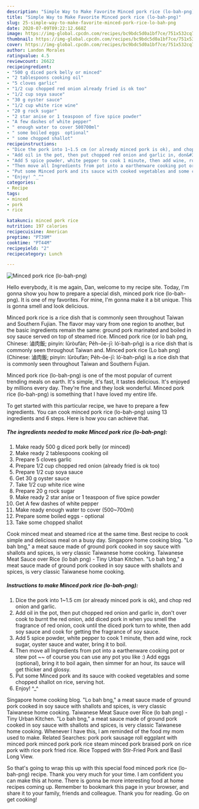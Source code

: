 ```yaml
---
description: "Simple Way to Make Favorite Minced pork rice (lo-bah-png)"
title: "Simple Way to Make Favorite Minced pork rice (lo-bah-png)"
slug: 25-simple-way-to-make-favorite-minced-pork-rice-lo-bah-png
date: 2020-07-09T09:22:12.668Z
image: https://img-global.cpcdn.com/recipes/bc9bdc5d0a1bf7ce/751x532cq70/minced-pork-rice-lo-bah-png-recipe-main-photo.jpg
thumbnail: https://img-global.cpcdn.com/recipes/bc9bdc5d0a1bf7ce/751x532cq70/minced-pork-rice-lo-bah-png-recipe-main-photo.jpg
cover: https://img-global.cpcdn.com/recipes/bc9bdc5d0a1bf7ce/751x532cq70/minced-pork-rice-lo-bah-png-recipe-main-photo.jpg
author: Landon Morales
ratingvalue: 4.5
reviewcount: 26622
recipeingredient:
- "500 g diced pork belly or minced"
- "2 tablespoons cooking oil"
- "5 cloves garlic"
- "1/2 cup chopped red onion already fried is ok too"
- "1/2 cup soya sauce"
- "30 g oyster sauce"
- "1/2 cup white rice wine"
- "20 g rock sugar"
- "2 star anise or 1 teaspoon of five spice powder"
- "A few dashes of white pepper"
- " enough water to cover 500700ml"
- " some boiled eggs  optional"
- " some chopped shallot"
recipeinstructions:
- "Dice the pork into 1~1.5 cm (or already minced pork is ok), and chop red onion and garlic."
- "Add oil in the pot, then put chopped red onion and garlic in, don&#39;t over cook to burnt the red onion, add diced pork in when you smell the fragrance of red onion, cook until the diced pork turn to white, then add soy sauce and cook for getting the fragrance of soy sauce."
- "Add 5 spice powder, white pepper to cook 1 minute, then add wine, rock sugar, oyster sauce and water, bring it to boil."
- "Then move all Ingredients from pot into a earthenware cooking pot or stew pot ~~ of course you can use any pot you like :) Add eggs (optional), bring it to boil again, then simmer for an hour, its sauce will get thicker and glossy."
- "Put some Minced pork and its sauce with cooked vegetables and some chopped shallot on rice, serving hot."
- "Enjoy! ^_^"
categories:
- Recipe
tags:
- minced
- pork
- rice

katakunci: minced pork rice 
nutrition: 197 calories
recipecuisine: American
preptime: "PT39M"
cooktime: "PT44M"
recipeyield: "2"
recipecategory: Lunch

---
```



![Minced pork rice (lo-bah-png)](https://img-global.cpcdn.com/recipes/bc9bdc5d0a1bf7ce/751x532cq70/minced-pork-rice-lo-bah-png-recipe-main-photo.jpg)

Hello everybody, it is me again, Dan, welcome to my recipe site. Today, I'm gonna show you how to prepare a special dish, minced pork rice (lo-bah-png). It is one of my favorites. For mine, I'm gonna make it a bit unique. This is gonna smell and look delicious.

Minced pork rice is a rice dish that is commonly seen throughout Taiwan and Southern Fujian. The flavor may vary from one region to another, but the basic ingredients remain the same: ground pork marinated and boiled in soy sauce served on top of steamed rice. Minced pork rice (or lo bah png, Chinese: 滷肉飯; pinyin: lǔròufàn; Pe̍h-ōe-jī: ló͘-bah-pn̄g) is a rice dish that is commonly seen throughout Taiwan and. Minced pork rice (Lo bah png) (Chinese: 滷肉飯; pinyin: lǔròufàn; Pe̍h-ōe-jī: ló͘-bah-pn̄g) is a rice dish that is commonly seen throughout Taiwan and Southern Fujian.

Minced pork rice (lo-bah-png) is one of the most popular of current trending meals on earth. It's simple, it's fast, it tastes delicious. It's enjoyed by millions every day. They're fine and they look wonderful. Minced pork rice (lo-bah-png) is something that I have loved my entire life.


To get started with this particular recipe, we have to prepare a few ingredients. You can cook minced pork rice (lo-bah-png) using 13 ingredients and 6 steps. Here is how you can achieve that.

<!--inarticleads1-->

##### The ingredients needed to make Minced pork rice (lo-bah-png):

1. Make ready 500 g diced pork belly (or minced)
1. Make ready 2 tablespoons cooking oil
1. Prepare 5 cloves garlic
1. Prepare 1/2 cup chopped red onion (already fried is ok too)
1. Prepare 1/2 cup soya sauce
1. Get 30 g oyster sauce
1. Take 1/2 cup white rice wine
1. Prepare 20 g rock sugar
1. Make ready 2 star anise or 1 teaspoon of five spice powder
1. Get A few dashes of white pepper
1. Make ready  enough water to cover (500~700ml)
1. Prepare  some boiled eggs - optional
1. Take  some chopped shallot


Cook minced meat and steamed rice at the same time. Best recipe to cook simple and delicious meal on a busy day. Singapore home cooking blog. &#34;Lo bah bng,&#34; a meat sauce made of ground pork cooked in soy sauce with shallots and spices, is very classic Taiwanese home cooking. Taiwanese Meat Sauce over Rice (lo bah png) - Tiny Urban Kitchen. &#34;Lo bah bng,&#34; a meat sauce made of ground pork cooked in soy sauce with shallots and spices, is very classic Taiwanese home cooking. 

<!--inarticleads2-->

##### Instructions to make Minced pork rice (lo-bah-png):

1. Dice the pork into 1~1.5 cm (or already minced pork is ok), and chop red onion and garlic.
1. Add oil in the pot, then put chopped red onion and garlic in, don&#39;t over cook to burnt the red onion, add diced pork in when you smell the fragrance of red onion, cook until the diced pork turn to white, then add soy sauce and cook for getting the fragrance of soy sauce.
1. Add 5 spice powder, white pepper to cook 1 minute, then add wine, rock sugar, oyster sauce and water, bring it to boil.
1. Then move all Ingredients from pot into a earthenware cooking pot or stew pot ~~ of course you can use any pot you like :) Add eggs (optional), bring it to boil again, then simmer for an hour, its sauce will get thicker and glossy.
1. Put some Minced pork and its sauce with cooked vegetables and some chopped shallot on rice, serving hot.
1. Enjoy! ^_^


Singapore home cooking blog. &#34;Lo bah bng,&#34; a meat sauce made of ground pork cooked in soy sauce with shallots and spices, is very classic Taiwanese home cooking. Taiwanese Meat Sauce over Rice (lo bah png) - Tiny Urban Kitchen. &#34;Lo bah bng,&#34; a meat sauce made of ground pork cooked in soy sauce with shallots and spices, is very classic Taiwanese home cooking. Whenever I have this, I am reminded of the food my mom used to make. Related Searches: pork pork sausage roll eggplant with minced pork minced pork pork rice steam minced pork braised pork on rice pork with rice pork fried rice. Rice Topped with Stir-Fried Pork and Basil Long View. 

So that's going to wrap this up with this special food minced pork rice (lo-bah-png) recipe. Thank you very much for your time. I am confident you can make this at home. There is gonna be more interesting food at home recipes coming up. Remember to bookmark this page in your browser, and share it to your family, friends and colleague. Thank you for reading. Go on get cooking!

